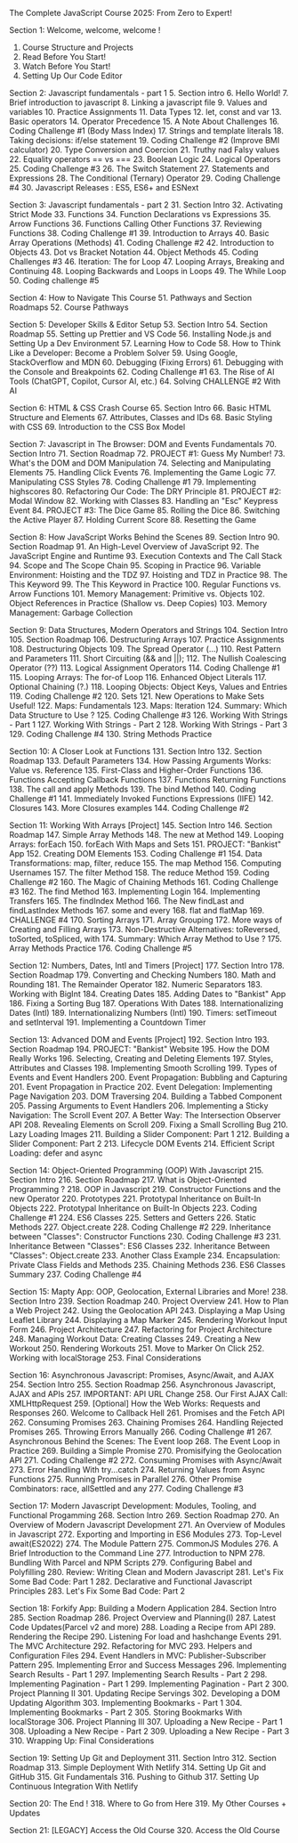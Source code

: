 The Complete JavaScript Course 2025: From Zero to Expert!

Section 1: Welcome, welcome, welcome !
1. Course Structure and Projects
2. Read Before You Start!
3. Watch Before You Start!
4. Setting Up Our Code Editor

Section 2: Javascript fundamentals - part 1
5. Section intro
6. Hello World!
7. Brief introduction to javascript
8. Linking a javascript file
9. Values and variables
10. Practice Assignments
11. Data Types
12. let, const and var
13. Basic operators
14. Operator Precedence
15. A Note About Challenges
16. Coding Challenge #1 (Body Mass Index)
17. Strings and template literals
18. Taking decisions: if/else statement
19. Coding Challenge #2 (Improve BMI calculator)
20. Type Conversion and Coercion
21. Truthy nad Falsy values
22. Equality operators == vs ===
23. Boolean Logic
24. Logical Operators
25. Coding Challenge #3
26. The Switch Statement
27. Statements and Expressions
28. The Conditional (Ternary) Operator
29. Coding Challenge #4
30. Javascript Releases : ES5, ES6+ and ESNext


Section 3: Javascript fundamentals - part 2
31. Section Intro
32. Activating Strict Mode
33. Functions
34. Function Declarations vs Expressions
35. Arrow Functions
36. Functions Calling Other Functions
37. Reviewing Functions
38. Coding Challenge #1
39. Introduction to Arrays
40. Basic Array Operations (Methods)
41. Coding Challenge #2
42. Introduction to Objects
43. Dot vs Bracket Notation
44. Object Methods
45. Coding Challenges #3
46. Iteration: The for Loop
47. Looping Arrays, Breaking and Continuing
48. Looping Backwards and Loops in Loops
49. The While Loop
50. Coding challenge #5


Section 4: How to Navigate This Course
51. Pathways and Section Roadmaps
52. Course Pathways


Section 5: Developer Skills & Editor Setup
53. Section Intro
54. Section Roadmap
55. Setting up Prettier and VS Code
56. Installing Node.js and Setting Up a Dev Environment
57. Learning How to Code
58. How to Think Like a Developer: Become a Problem Solver
59. Using Google, StackOverflow and MDN
60. Debugging (Fixing Errors)
61. Debugging with the Console and Breakpoints
62. Coding Challenge #1
63. The Rise of AI Tools (ChatGPT, Copilot, Cursor AI, etc.)
64. Solving CHALLENGE #2 With AI


Section 6: HTML & CSS Crash Course
65. Section Intro
66. Basic HTML Structure and Elements
67. Attributes, Classes and IDs
68. Basic Styling with CSS
69. Introduction to the CSS Box Model


Section 7: Javascript in The Browser: DOM and Events Fundamentals
70. Section Intro
71. Section Roadmap
72. PROJECT #1: Guess My Number!
73. What's the DOM and DOM Manipulation
74. Selecting and Manipulating Elements
75. Handling Click Events
76. Implementing the Game Logic
77. Manipulating CSS Styles
78. Coding Challenge #1
79. Implementing highscores
80. Refactoring Our Code: The DRY Principle
81. PROJECT #2: Modal Window
82. Working with Classes
83. Handling an "Esc" Keypress Event
84. PROJECT #3: The Dice Game
85. Rolling the Dice
86. Switching the Active Player
87. Holding Current Score
88. Resetting the Game


Section 8: How JavaScript Works Behind the Scenes
89. Section Intro
90. Section Roadmap
91. An High-Level Overview of JavaScript
92. The JavaScript Engine and Runtime
93. Execution Contexts and The Call Stack
94. Scope and The Scope Chain
95. Scoping in Practice
96. Variable Environment: Hoisting and the TDZ
97. Hoisting and TDZ in Practice
98. The This Keyword
99. The This Keyword in Practice
100. Regular Functions vs. Arrow Functions
101. Memory Management: Primitive vs. Objects
102. Object References in Practice (Shallow vs. Deep Copies)
103. Memory Management: Garbage Collection

Section 9: Data Structures, Modern Operators and Strings
104. Section Intro
105. Section Roadmap
106. Destructuring Arrays
107. Practice Assignments
108. Destructuring  Objects
109. The Spread Operator (...)
110. Rest Pattern and Parameters
111. Short Circuiting (&& and ||);
112. The Nullish Coalescing Operator (??)
113. Logical Assignment Operators
114. Coding Challenge #1
115. Looping Arrays: The for-of Loop
116. Enhanced Object Literals
117. Optional Chaining (?.)
118. Looping Objects: Object Keys, Values and Entries
119. Coding Challenge #2
120. Sets
121. New Operations to Make Sets Useful!
122. Maps: Fundamentals
123. Maps: Iteration
124. Summary: Which Data Structure to Use ?
125. Coding Challenge #3
126. Working With Strings - Part 1
127. Working With Strings - Part 2
128. Working With Strings - Part 3
129. Coding Challenge #4
130. String Methods Practice


Section 10: A Closer Look at Functions
131. Section Intro
132. Section Roadmap
133. Default Parameters
134. How Passing Arguments Works: Value vs. Reference
135. First-Class and Higher-Order Functions
136. Functions Accepting Callback Functions
137. Functions Returning Functions
138. The call and apply Methods
139. The bind Method
140. Coding Challenge #1
141. Immediately Invoked Functions Expressions (IIFE)
142. Closures
143. More Closures examples
144. Coding Challenge #2


Section 11: Working With Arrays [Project]
145. Section Intro
146. Section Roadmap
147. Simple Array Methods
148. The new at Method
149. Looping Arrays: forEach
150. forEach With Maps and Sets
151. PROJECT: "Bankist" App
152. Creating DOM Elements
153. Coding Challenge #1
154. Data Transformations: map, filter, reduce
155. The map Method
156. Computing Usernames
157. The filter Method
158. The reduce Method
159. Coding Challenge #2
160. The Magic of Chaining Methods
161. Coding Challenge #3
162. The find Method
163. Implementing Login
164. Implementing Transfers
165. The findIndex Method
166. The New findLast and findLastIndex Methods
167. some and every
168. flat and flatMap
169. CHALLENGE #4
170. Sorting Arrays
171. Array Grouping
172. More ways of Creating and Filling Arrays
173. Non-Destructive Alternatives: toReversed, toSorted, toSpliced, with
174. Summary: Which Array Method to Use ?
175. Array Methods Practice
176. Coding Challenge #5


Section 12: Numbers, Dates, Intl and Timers [Project]
177. Section Intro
178. Section Roadmap
179. Converting and Checking Numbers
180. Math and Rounding
181. The Remainder Operator
182. Numeric Separators
183. Working with BigInt
184. Creating Dates
185. Adding Dates to "Bankist" App
186. Fixing a Sorting Bug
187. Operations With Dates
188. Internationalizing Dates (Intl)
189. Internationalizing Numbers (Intl)
190. Timers: setTimeout and setInterval
191. Implementing a Countdown Timer


Section 13: Advanced DOM and Events [Project]
192. Section Intro
193. Section Roadmap
194. PROJECT: "Bankist" Website
195. How the DOM Really Works
196. Selecting, Creating and Deleting Elements
197. Styles, Attributes and Classes
198. Implementing Smooth Scrolling 
199. Types of Events and Event Handlers
200. Event Propagation: Bubbling and Capturing
201. Event Propagation in Practice
202. Event Delegation: Implementing Page Navigation
203. DOM Traversing
204. Building a Tabbed Component
205. Passing Arguments to Event Handlers
206. Implementing a Sticky Navigation: The Scroll Event
207. A Better Way: The Intersection Observer API
208. Revealing Elements on Scroll
209. Fixing a Small Scrolling Bug
210. Lazy Loading Images
211. Building a Slider Component: Part 1
212. Building a Slider Component: Part 2
213. Lifecycle DOM Events
214. Efficient Script Loading: defer and async


Section 14: Object-Oriented Programming (OOP) With Javascript
215. Section Intro
216. Section Roadmap
217. What is Object-Oriented Programming ?
218. OOP in Javascript
219. Constructor Functions and the new Operator
220. Prototypes
221. Prototypal Inheritance on Built-In Objects
222. Prototypal Inheritance on Built-In Objects
223. Coding Challenge #1
224. ES6 Classes
225. Setters and Getters
226. Static Methods
227. Object.create
228. Coding Challenge #2
229. Inheritance between "Classes": Constructor Functions
230. Coding Challenge #3
231. Inheritance Between "Classes": ES6 Classes
232. Inheritance Between "Classes": Object.create
233. Another Class Example
234. Encapsulation: Private Class Fields and Methods
235. Chaining Methods
236. ES6 Classes Summary
237. Coding Challenge #4


Section 15: Mapty App: OOP, Geolocation, External Libraries and More!
238. Section Intro
239. Section Roadmap
240. Project Overview
241. How to Plan a Web Project
242. Using the Geolocation API
243. Displaying a Map Using Leaflet Library
244. Displaying a Map Marker
245. Rendering Workout Input Form
246. Project Architecture
247. Refactoring for Project Architecture
248. Managing Workout Data: Creating Classes
249. Creating a New Workout
250. Rendering Workouts
251. Move to Marker On Click
252. Working with localStorage
253. Final Considerations


Section 16: Asynchronous Javascript: Promises, Async/Await, and AJAX
254. Section Intro
255. Section Roadmap
256. Asynchronous Javascript, AJAX and APIs
257. IMPORTANT: API URL Change
258. Our First AJAX Call: XMLHttpRequest
259. [Optional] How the Web Works: Requests and Responses
260. Welcome to Callback Hell
261. Promises and the Fetch API
262. Consuming Promises
263. Chaining Promises
264. Handling Rejected Promises
265. Throwing Errors Manually
266. Coding Challenge #1
267. Asynchronous Behind the Scenes: The Event loop
268. The Event Loop in Practice
269. Building a Simple Promise
270. Promisifying the Geolocation API
271. Coding Challenge #2
272. Consuming Promises with Async/Await
273. Error Handling With try...catch
274. Returning Values from Async Functions
275. Running Promises in Parallel
276. Other Promise Combinators: race, allSettled and any
277. Coding Challenge #3


Section 17: Modern Javascript Development: Modules, Tooling, and Functional Progamming
268. Section Intro
269. Section Roadmap
270. An Overview of Modern Javascript Development
271. An Overview of Modules in Javascript
272. Exporting and Importing in ES6 Modules
273. Top-Level await(ES2022)
274. The Module Pattern
275. CommonJS Modules
276. A Brief Introduction to the Command Line
277. Introduction to NPM
278. Bundling With Parcel and NPM Scripts
279. Configuring Babel and Polyfilling
280. Review: Writing Clean and Modern Javascript
281. Let's Fix Some Bad Code: Part 1
282. Declarative and Functional Javascript Principles
283. Let's Fix Some Bad Code: Part 2


Section 18: Forkify App: Building a Modern Application
284. Section Intro
285. Section Roadmap
286. Project Overview and Planning(I)
287. Latest Code Updates(Parcel v2 and more)
288. Loading a Recipe from API
289. Rendering the Recipe
290. Listening For load and hashchange Events
291. The MVC Architecture
292. Refactoring for MVC
293. Helpers and Configuration Files
294. Event Handlers in MVC: Publisher-Subscriber Pattern
295. Implementing Error and Success Messages
296. Implementing Search Results - Part 1
297. Implementing Search Results - Part 2
298. Implementing Pagination - Part 1
299. Implementing Pagination - Part 2
300. Project Planning II
301. Updating Recipe Servings
302. Developing a DOM Updating Algorithm
303. Implementing Bookmarks - Part 1
304. Implementing Bookmarks - Part 2
305. Storing Bookmarks With localStorage
306. Project Planning III 
307. Uploading a New Recipe - Part 1
308. Uploading a New Recipe - Part 2
309. Uploading a New Recipe - Part 3
310. Wrapping Up: Final Considerations


Section 19: Setting Up Git and Deployment
311. Section Intro
312. Section Roadmap
313. Simple Deployment With Netlify
314. Setting Up Git and GitHub
315. Git Fundamentals
316. Pushing to Github 
317. Setting Up Continuous Integration With Netlify


Section 20: The End !
318. Where to Go from Here
319. My Other Courses + Updates


Section 21: [LEGACY] Access the Old Course
320. Access the Old Course